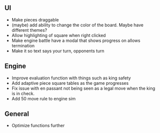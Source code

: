 ## UI

- Make pieces draggable
- (maybe) add ability to change the color of the board. Maybe have different
  themes?
- Allow highlighting of square when right clicked
- Make engine battle have a modal that shows progress on allows termination 
- Make it so text says your turn, opponents turn

## Engine
- Improve evaluation function with things such as king safety
- Add adaptive piece square tables as the game progresses
- Fix issue with en passant not being seen as a legal move when the king is in check.
- Add 50 move rule to engine sim

## General
- Optimize functions further
